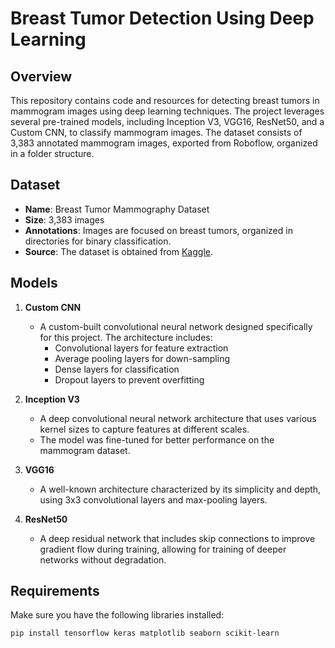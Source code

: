 # Breast Tumor Detection Using Deep Learning

## Overview

This repository contains code and resources for detecting breast tumors in mammogram images using deep learning techniques. The project leverages several pre-trained models, including Inception V3, VGG16, ResNet50, and a Custom CNN, to classify mammogram images. The dataset consists of 3,383 annotated mammogram images, exported from Roboflow, organized in a folder structure.

## Dataset

- **Name**: Breast Tumor Mammography Dataset
- **Size**: 3,383 images
- **Annotations**: Images are focused on breast tumors, organized in directories for binary classification.
- **Source**: The dataset is obtained from [Kaggle](https://www.kaggle.com/datasets/hayder17/breast-cancer-detection/data).

## Models

1. **Custom CNN**
   - A custom-built convolutional neural network designed specifically for this project. The architecture includes:
     - Convolutional layers for feature extraction
     - Average pooling layers for down-sampling
     - Dense layers for classification
     - Dropout layers to prevent overfitting

2. **Inception V3**
   - A deep convolutional neural network architecture that uses various kernel sizes to capture features at different scales.
   - The model was fine-tuned for better performance on the mammogram dataset.

3. **VGG16**
   - A well-known architecture characterized by its simplicity and depth, using 3x3 convolutional layers and max-pooling layers.

4. **ResNet50**
   - A deep residual network that includes skip connections to improve gradient flow during training, allowing for training of deeper networks without degradation.

## Requirements

Make sure you have the following libraries installed:

```bash
pip install tensorflow keras matplotlib seaborn scikit-learn

